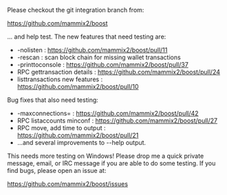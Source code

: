 Please checkout the git integration branch from:

https://github.com/mammix2/boost

... and help test.  The new features that need testing are:

* -nolisten : https://github.com/mammix2/boost/pull/11
* -rescan : scan block chain for missing wallet transactions
* -printtoconsole : https://github.com/mammix2/boost/pull/37
* RPC gettransaction details : https://github.com/mammix2/boost/pull/24
* listtransactions new features : https://github.com/mammix2/boost/pull/10

Bug fixes that also need testing:

* -maxconnections= : https://github.com/mammix2/boost/pull/42
* RPC listaccounts minconf : https://github.com/mammix2/boost/pull/27
* RPC move, add time to output : https://github.com/mammix2/boost/pull/21
* ...and several improvements to --help output.

This needs more testing on Windows!  Please drop me a quick private message, email, or IRC message if you are able to do some testing.  If you find bugs, please open an issue at:

https://github.com/mammix2/boost/issues

